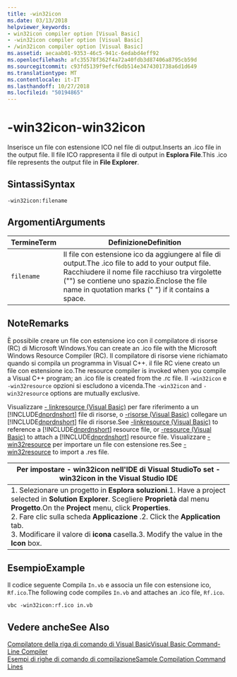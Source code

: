 ```yaml
---
title: -win32icon
ms.date: 03/13/2018
helpviewer_keywords:
- win32icon compiler option [Visual Basic]
- -win32icon compiler option [Visual Basic]
- /win32icon compiler option [Visual Basic]
ms.assetid: aecaab01-9353-46c5-941c-6edabd4eff92
ms.openlocfilehash: afc35578f362f4a72a40fdb3d87406a8795cb59d
ms.sourcegitcommit: c93fd5139f9efcf6db514e3474301738a6d1d649
ms.translationtype: MT
ms.contentlocale: it-IT
ms.lasthandoff: 10/27/2018
ms.locfileid: "50194865"
---
```

# <a name="-win32icon"></a><span data-ttu-id="813b8-102">-win32icon</span><span class="sxs-lookup"><span data-stu-id="813b8-102">-win32icon</span></span>
<span data-ttu-id="813b8-103">Inserisce un file con estensione ICO nel file di output.</span><span class="sxs-lookup"><span data-stu-id="813b8-103">Inserts an .ico file in the output file.</span></span> <span data-ttu-id="813b8-104">Il file ICO rappresenta il file di output in **Esplora File**.</span><span class="sxs-lookup"><span data-stu-id="813b8-104">This .ico file represents the output file in **File Explorer**.</span></span>  
  
## <a name="syntax"></a><span data-ttu-id="813b8-105">Sintassi</span><span class="sxs-lookup"><span data-stu-id="813b8-105">Syntax</span></span>  
  
```  
-win32icon:filename  
```  
  
## <a name="arguments"></a><span data-ttu-id="813b8-106">Argomenti</span><span class="sxs-lookup"><span data-stu-id="813b8-106">Arguments</span></span>  
  
|<span data-ttu-id="813b8-107">Termine</span><span class="sxs-lookup"><span data-stu-id="813b8-107">Term</span></span>|<span data-ttu-id="813b8-108">Definizione</span><span class="sxs-lookup"><span data-stu-id="813b8-108">Definition</span></span>|  
|---|---|  
|`filename`|<span data-ttu-id="813b8-109">Il file con estensione ico da aggiungere al file di output.</span><span class="sxs-lookup"><span data-stu-id="813b8-109">The .ico file to add to your output file.</span></span> <span data-ttu-id="813b8-110">Racchiudere il nome file racchiuso tra virgolette ("") se contiene uno spazio.</span><span class="sxs-lookup"><span data-stu-id="813b8-110">Enclose the file name in quotation marks (" ") if it contains a space.</span></span>|  
  
## <a name="remarks"></a><span data-ttu-id="813b8-111">Note</span><span class="sxs-lookup"><span data-stu-id="813b8-111">Remarks</span></span>  
 <span data-ttu-id="813b8-112">È possibile creare un file con estensione ico con il compilatore di risorse (RC) di Microsoft Windows.</span><span class="sxs-lookup"><span data-stu-id="813b8-112">You can create an .ico file with the Microsoft Windows Resource Compiler (RC).</span></span> <span data-ttu-id="813b8-113">Il compilatore di risorse viene richiamato quando si compila un programma in Visual C++. il file RC viene creato un file con estensione ico.</span><span class="sxs-lookup"><span data-stu-id="813b8-113">The resource compiler is invoked when you compile a Visual C++ program; an .ico file is created from the .rc file.</span></span> <span data-ttu-id="813b8-114">Il `-win32icon` e `-win32resource` opzioni si escludono a vicenda.</span><span class="sxs-lookup"><span data-stu-id="813b8-114">The `-win32icon` and `-win32resource` options are mutually exclusive.</span></span>  
  
 <span data-ttu-id="813b8-115">Visualizzare [- linkresource (Visual Basic)](../../../visual-basic/reference/command-line-compiler/linkresource.md) per fare riferimento a un [!INCLUDE[dnprdnshort](~/includes/dnprdnshort-md.md)] file di risorse, o [-risorse (Visual Basic)](../../../visual-basic/reference/command-line-compiler/resource.md) collegare un [!INCLUDE[dnprdnshort](~/includes/dnprdnshort-md.md)] file di risorse.</span><span class="sxs-lookup"><span data-stu-id="813b8-115">See [-linkresource (Visual Basic)](../../../visual-basic/reference/command-line-compiler/linkresource.md) to reference a [!INCLUDE[dnprdnshort](~/includes/dnprdnshort-md.md)] resource file, or [-resource (Visual Basic)](../../../visual-basic/reference/command-line-compiler/resource.md) to attach a [!INCLUDE[dnprdnshort](~/includes/dnprdnshort-md.md)] resource file.</span></span> <span data-ttu-id="813b8-116">Visualizzare [-win32resource](../../../visual-basic/reference/command-line-compiler/win32resource.md) per importare un file con estensione res.</span><span class="sxs-lookup"><span data-stu-id="813b8-116">See [-win32resource](../../../visual-basic/reference/command-line-compiler/win32resource.md) to import a .res file.</span></span>  
  
|<span data-ttu-id="813b8-117">Per impostare - win32icon nell'IDE di Visual Studio</span><span class="sxs-lookup"><span data-stu-id="813b8-117">To set -win32icon in the Visual Studio IDE</span></span>|  
|---|  
|<span data-ttu-id="813b8-118">1.  Selezionare un progetto in **Esplora soluzioni**.</span><span class="sxs-lookup"><span data-stu-id="813b8-118">1.  Have a project selected in **Solution Explorer**.</span></span> <span data-ttu-id="813b8-119">Scegliere **Proprietà** dal menu **Progetto**.</span><span class="sxs-lookup"><span data-stu-id="813b8-119">On the **Project** menu, click **Properties**.</span></span> <br /><span data-ttu-id="813b8-120">2.  Fare clic sulla scheda **Applicazione** .</span><span class="sxs-lookup"><span data-stu-id="813b8-120">2.  Click the **Application** tab.</span></span><br /><span data-ttu-id="813b8-121">3.  Modificare il valore di **icona** casella.</span><span class="sxs-lookup"><span data-stu-id="813b8-121">3.  Modify the value in the **Icon** box.</span></span>|  
  
## <a name="example"></a><span data-ttu-id="813b8-122">Esempio</span><span class="sxs-lookup"><span data-stu-id="813b8-122">Example</span></span>  
 <span data-ttu-id="813b8-123">Il codice seguente Compila `In.vb` e associa un file con estensione ico, `Rf.ico`.</span><span class="sxs-lookup"><span data-stu-id="813b8-123">The following code compiles `In.vb` and attaches an .ico file, `Rf.ico`.</span></span>  
  
```console
vbc -win32icon:rf.ico in.vb  
```  
  
## <a name="see-also"></a><span data-ttu-id="813b8-124">Vedere anche</span><span class="sxs-lookup"><span data-stu-id="813b8-124">See Also</span></span>  
 [<span data-ttu-id="813b8-125">Compilatore della riga di comando di Visual Basic</span><span class="sxs-lookup"><span data-stu-id="813b8-125">Visual Basic Command-Line Compiler</span></span>](../../../visual-basic/reference/command-line-compiler/index.md)  
 [<span data-ttu-id="813b8-126">Esempi di righe di comando di compilazione</span><span class="sxs-lookup"><span data-stu-id="813b8-126">Sample Compilation Command Lines</span></span>](../../../visual-basic/reference/command-line-compiler/sample-compilation-command-lines.md)
